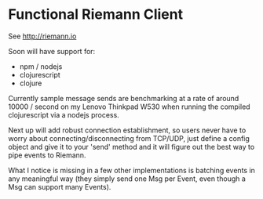 # Functional Riemann Client

See http://riemann.io

Soon will have support for:

- npm / nodejs
- clojurescript
- clojure

Currently sample message sends are benchmarking at a rate of around
10000 / second on my Lenovo Thinkpad W530 when running the compiled
clojurescript via a nodejs process.

Next up will add robust connection establishment, so users never have
to worry about connecting/disconnecting from TCP/UDP, just define a
config object and give it to your 'send' method and it will figure out
the best way to pipe events to Riemann.

What I notice is missing in a few other implementations is batching
events in any meaningful way (they simply send one Msg per Event, even
though a Msg can support many Events).
